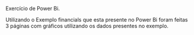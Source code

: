 
Exercício de Power Bi.

Utilizando o Exemplo financials que esta presente no Power Bi foram feitas 3 páginas com gráficos utilizando os dados presentes no exemplo.
